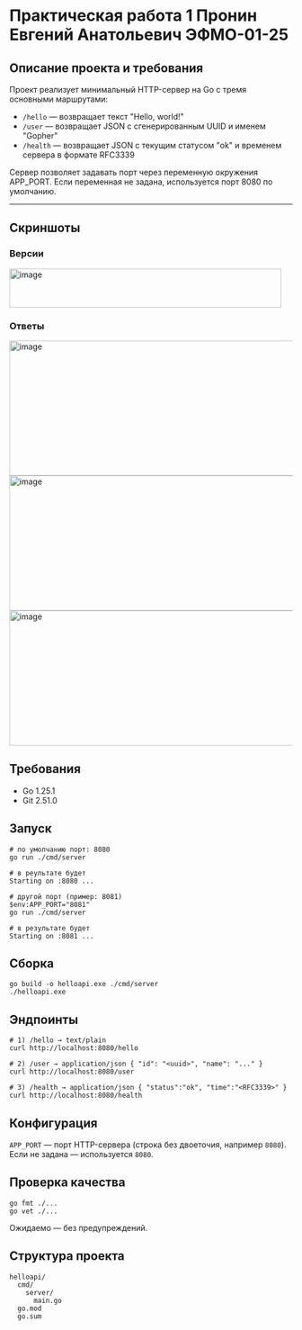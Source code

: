 # Практическая работа 1 Пронин Евгений Анатольевич ЭФМО-01-25

## Описание проекта и требования

Проект реализует минимальный HTTP-сервер на Go с тремя основными маршрутами:

* ```/hello``` — возвращает текст "Hello, world!"
* ```/user``` — возвращает JSON с сгенерированным UUID и именем "Gopher"
* ```/health``` — возвращает JSON с текущим статусом "ok" и временем сервера в формате RFC3339

Сервер позволяет задавать порт через переменную окружения APP_PORT. Если переменная не задана, используется порт 8080 по умолчанию.

---

## Скриншоты

### Версии

<img width="484" height="69" alt="image" src="https://github.com/user-attachments/assets/c322734c-eede-4509-b42f-b1ea6883d85c" />

### Ответы

<img width="620" height="240" alt="image" src="https://github.com/user-attachments/assets/4c1198b3-084f-4056-a755-090cddb8be6d" />


<img width="620" height="240" alt="image" src="https://github.com/user-attachments/assets/33554ad6-4cd7-4fb1-9223-0c800bd391c9" />


<img width="620" height="240" alt="image" src="https://github.com/user-attachments/assets/000557ac-0976-49bb-8e54-7120fa0358fd" />



## Требования

* Go 1.25.1
* Git 2.51.0

## Запуск


```
# по умолчанию порт: 8080
go run ./cmd/server

# в реультате будет
Starting on :8080 ...

# другой порт (пример: 8081)
$env:APP_PORT="8081"
go run ./cmd/server

# в результате будет
Starting on :8081 ...
```

## Сборка

```
go build -o helloapi.exe ./cmd/server
./helloapi.exe
```

## Эндпоинты

```
# 1) /hello → text/plain
curl http://localhost:8080/hello

# 2) /user → application/json { "id": "<uuid>", "name": "..." }
curl http://localhost:8080/user

# 3) /health → application/json { "status":"ok", "time":"<RFC3339>" }
curl http://localhost:8080/health
```

## Конфигурация

```APP_PORT``` — порт HTTP-сервера (строка без двоеточия, например ```8080```). Если не задана — используется ```8080```.

## Проверка качества
```
go fmt ./...
go vet ./...
```
Ожидаемо — без предупреждений.

## Структура проекта

```
helloapi/
  cmd/
    server/
      main.go
  go.mod
  go.sum   
```
